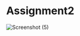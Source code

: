# Assignment2
![Screenshot (5)](https://user-images.githubusercontent.com/76469605/225554641-0aaa19e1-e4ab-4772-80d3-7d75f7cfc143.png)

